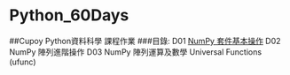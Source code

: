 # Python_60Days
##Cupoy Python資料科學 課程作業
###目錄:
D01 [NumPy 套件基本操作]()
D02 NumPy 陣列進階操作
D03 NumPy 陣列運算及數學 Universal Functions (ufunc)
